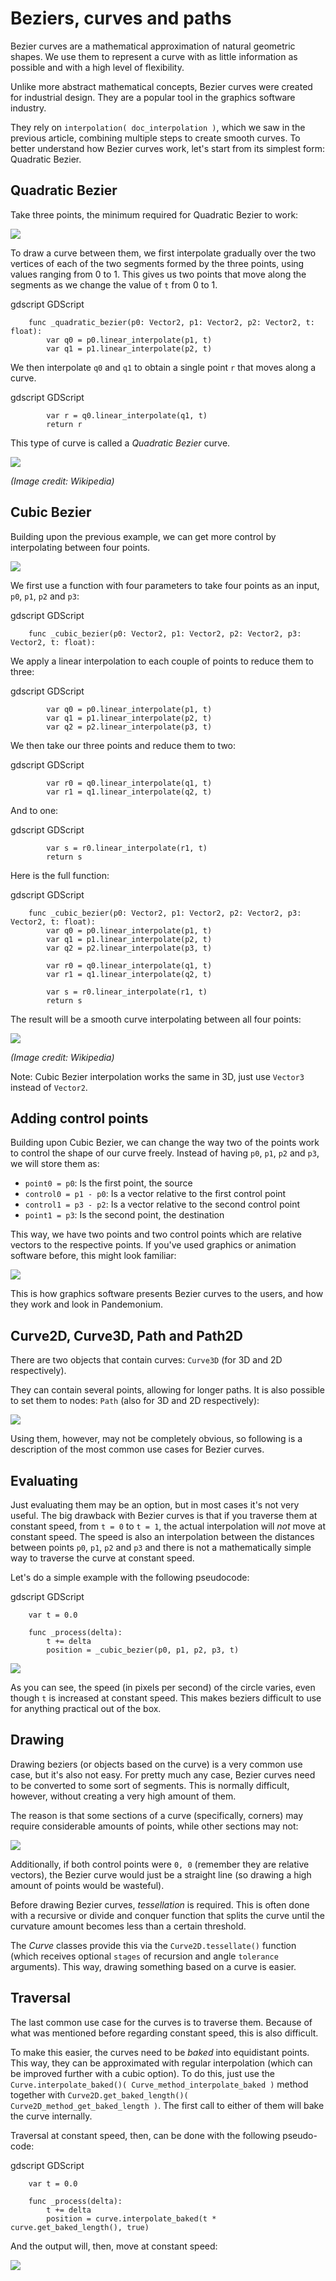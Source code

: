 

Beziers, curves and paths
=========================

Bezier curves are a mathematical approximation of natural geometric shapes. We
use them to represent a curve with as little information as possible and with a
high level of flexibility.

Unlike more abstract mathematical concepts, Bezier curves were created for
industrial design. They are a popular tool in the graphics software industry.

They rely on `interpolation( doc_interpolation )`, which we saw in the
previous article, combining multiple steps to create smooth curves. To better
understand how Bezier curves work, let's start from its simplest form: Quadratic
Bezier.

Quadratic Bezier
----------------

Take three points, the minimum required for Quadratic Bezier to work:

![](img/bezier_quadratic_points.png)

To draw a curve between them, we first interpolate gradually over the two
vertices of each of the two segments formed by the three points, using values
ranging from 0 to 1. This gives us two points that move along the segments as we
change the value of `t` from 0 to 1.

gdscript GDScript

```
    func _quadratic_bezier(p0: Vector2, p1: Vector2, p2: Vector2, t: float):
        var q0 = p0.linear_interpolate(p1, t)
        var q1 = p1.linear_interpolate(p2, t)
```

We then interpolate `q0` and `q1` to obtain a single point `r` that moves
along a curve.

gdscript GDScript

```
        var r = q0.linear_interpolate(q1, t)
        return r
```

This type of curve is called a *Quadratic Bezier* curve.

![](img/bezier_quadratic_points2.gif)

*(Image credit: Wikipedia)*

Cubic Bezier
------------

Building upon the previous example, we can get more control by interpolating
between four points.

![](img/bezier_cubic_points.png)

We first use a function with four parameters to take four points as an input,
`p0`, `p1`, `p2` and `p3`:

gdscript GDScript

```
    func _cubic_bezier(p0: Vector2, p1: Vector2, p2: Vector2, p3: Vector2, t: float):
```

We apply a linear interpolation to each couple of points to reduce them to
three:

gdscript GDScript

```
        var q0 = p0.linear_interpolate(p1, t)
        var q1 = p1.linear_interpolate(p2, t)
        var q2 = p2.linear_interpolate(p3, t)
```

We then take our three points and reduce them to two:

gdscript GDScript

```
        var r0 = q0.linear_interpolate(q1, t)
        var r1 = q1.linear_interpolate(q2, t)
```

And to one:

gdscript GDScript

```
        var s = r0.linear_interpolate(r1, t)
        return s
```

Here is the full function:

gdscript GDScript

```
    func _cubic_bezier(p0: Vector2, p1: Vector2, p2: Vector2, p3: Vector2, t: float):
        var q0 = p0.linear_interpolate(p1, t)
        var q1 = p1.linear_interpolate(p2, t)
        var q2 = p2.linear_interpolate(p3, t)

        var r0 = q0.linear_interpolate(q1, t)
        var r1 = q1.linear_interpolate(q2, t)

        var s = r0.linear_interpolate(r1, t)
        return s
```

The result will be a smooth curve interpolating between all four points:

![](img/bezier_cubic_points.gif)

*(Image credit: Wikipedia)*

Note:
 Cubic Bezier interpolation works the same in 3D, just use `Vector3`
          instead of `Vector2`.

Adding control points
---------------------

Building upon Cubic Bezier, we can change the way two of the points work to
control the shape of our curve freely. Instead of having `p0`, `p1`, `p2`
and `p3`, we will store them as:

* `point0 = p0`: Is the first point, the source
* `control0 = p1 - p0`: Is a vector relative to the first control point
* `control1 = p3 - p2`: Is a vector relative to the second control point
* `point1 = p3`: Is the second point, the destination

This way, we have two points and two control points which are relative vectors
to the respective points. If you've used graphics or animation software before,
this might look familiar:

![](img/bezier_cubic_handles.png)

This is how graphics software presents Bezier curves to the users, and how they
work and look in Pandemonium.

Curve2D, Curve3D, Path and Path2D
---------------------------------

There are two objects that contain curves: `Curve3D` (for 3D and 2D respectively).

They can contain several points, allowing for longer paths. It is also possible to set them to nodes: `Path` (also for 3D and 2D respectively):

![](img/bezier_path_2d.png)

Using them, however, may not be completely obvious, so following is a description of the most common use cases for Bezier curves.

Evaluating
----------

Just evaluating them may be an option, but in most cases it's not very useful. The big drawback with Bezier curves is that if you traverse them at constant speed, from `t = 0` to `t = 1`, the actual interpolation will *not* move at constant speed. The speed is also an interpolation between the distances between points `p0`, `p1`, `p2` and `p3` and there is not a mathematically simple way to traverse the curve at constant speed.

Let's do a simple example with the following pseudocode:

gdscript GDScript

```
    var t = 0.0

    func _process(delta):
        t += delta
        position = _cubic_bezier(p0, p1, p2, p3, t)
```

![](img/bezier_interpolation_speed.gif)

As you can see, the speed (in pixels per second) of the circle varies, even though `t` is increased at constant speed. This makes beziers difficult to use for anything practical out of the box.

Drawing
-------

Drawing beziers (or objects based on the curve) is a very common use case, but it's also not easy. For pretty much any case, Bezier curves need to be converted to some sort of segments. This is normally difficult, however, without creating a very high amount of them.

The reason is that some sections of a curve (specifically, corners) may require considerable amounts of points, while other sections may not:

![](img/bezier_point_amount.png)

Additionally, if both control points were `0, 0` (remember they are relative vectors), the Bezier curve would just be a straight line (so drawing a high amount of points would be wasteful).

Before drawing Bezier curves, *tessellation* is required. This is often done with a recursive or divide and conquer function that splits the curve until the curvature amount becomes less than a certain threshold.

The *Curve* classes provide this via the
`Curve2D.tessellate()` function (which receives optional `stages` of recursion and angle `tolerance` arguments). This way, drawing something based on a curve is easier.

Traversal
---------

The last common use case for the curves is to traverse them. Because of what was mentioned before regarding constant speed, this is also difficult.

To make this easier, the curves need to be *baked* into equidistant points. This way, they can be approximated with regular interpolation (which can be improved further with a cubic option). To do this, just use the `Curve.interpolate_baked()( Curve_method_interpolate_baked )` method together with
`Curve2D.get_baked_length()( Curve2D_method_get_baked_length )`. The first call to either of them will bake the curve internally.

Traversal at constant speed, then, can be done with the following pseudo-code:

gdscript GDScript

```
    var t = 0.0

    func _process(delta):
        t += delta
        position = curve.interpolate_baked(t * curve.get_baked_length(), true)
```

And the output will, then, move at constant speed:

![](img/bezier_interpolation_baked.gif)

